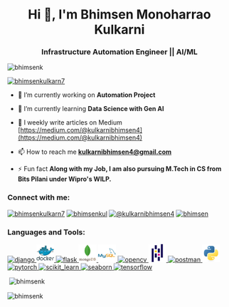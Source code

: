 <h1 align="center">Hi 👋, I'm Bhimsen Monoharrao Kulkarni</h1>
<h3 align="center">Infrastructure Automation Engineer || AI/ML</h3>

<p align="left"> <img src="https://komarev.com/ghpvc/?username=bhimsenk&label=Profile%20views&color=0e75b6&style=flat" alt="bhimsenk" /> </p>

<p align="left"> <a href="https://twitter.com/bhimsenkulkarn7" target="blank"><img src="https://img.shields.io/twitter/follow/bhimsenkulkarn7?logo=twitter&style=for-the-badge" alt="bhimsenkulkarn7" /></a> </p>

- 🔭 I’m currently working on **Automation Project**

- 🌱 I’m currently learning **Data Science with Gen AI**

- 📝 I weekly write articles on Medium [https://medium.com/@kulkarnibhimsen4](https://medium.com/@kulkarnibhimsen4)

- 📫 How to reach me **kulkarnibhimsen4@gmail.com**

- ⚡ Fun fact **Along with my Job, I am also pursuing M.Tech in CS from Bits Pilani under Wipro's WILP.**

<h3 align="left">Connect with me:</h3>
<p align="left">
<a href="https://twitter.com/bhimsenkulkarn7" target="blank"><img align="center" src="https://raw.githubusercontent.com/rahuldkjain/github-profile-readme-generator/master/src/images/icons/Social/twitter.svg" alt="bhimsenkulkarn7" height="30" width="40" /></a>
<a href="https://linkedin.com/in/bhimsenkul" target="blank"><img align="center" src="https://raw.githubusercontent.com/rahuldkjain/github-profile-readme-generator/master/src/images/icons/Social/linked-in-alt.svg" alt="bhimsenkul" height="30" width="40" /></a>
<a href="https://medium.com/@kulkarnibhimsen4" target="blank"><img align="center" src="https://raw.githubusercontent.com/rahuldkjain/github-profile-readme-generator/master/src/images/icons/Social/medium.svg" alt="@kulkarnibhimsen4" height="30" width="40" /></a>
<a href="https://www.leetcode.com/bhimsen" target="blank"><img align="center" src="https://raw.githubusercontent.com/rahuldkjain/github-profile-readme-generator/master/src/images/icons/Social/leet-code.svg" alt="bhimsen" height="30" width="40" /></a>
</p>

<h3 align="left">Languages and Tools:</h3>
<p align="left"> <a href="https://www.djangoproject.com/" target="_blank" rel="noreferrer"> <img src="https://cdn.worldvectorlogo.com/logos/django.svg" alt="django" width="40" height="40"/> </a> <a href="https://www.docker.com/" target="_blank" rel="noreferrer"> <img src="https://raw.githubusercontent.com/devicons/devicon/master/icons/docker/docker-original-wordmark.svg" alt="docker" width="40" height="40"/> </a> <a href="https://flask.palletsprojects.com/" target="_blank" rel="noreferrer"> <img src="https://www.vectorlogo.zone/logos/pocoo_flask/pocoo_flask-icon.svg" alt="flask" width="40" height="40"/> </a> <a href="https://www.mongodb.com/" target="_blank" rel="noreferrer"> <img src="https://raw.githubusercontent.com/devicons/devicon/master/icons/mongodb/mongodb-original-wordmark.svg" alt="mongodb" width="40" height="40"/> </a> <a href="https://www.mysql.com/" target="_blank" rel="noreferrer"> <img src="https://raw.githubusercontent.com/devicons/devicon/master/icons/mysql/mysql-original-wordmark.svg" alt="mysql" width="40" height="40"/> </a> <a href="https://opencv.org/" target="_blank" rel="noreferrer"> <img src="https://www.vectorlogo.zone/logos/opencv/opencv-icon.svg" alt="opencv" width="40" height="40"/> </a> <a href="https://pandas.pydata.org/" target="_blank" rel="noreferrer"> <img src="https://raw.githubusercontent.com/devicons/devicon/2ae2a900d2f041da66e950e4d48052658d850630/icons/pandas/pandas-original.svg" alt="pandas" width="40" height="40"/> </a> <a href="https://postman.com" target="_blank" rel="noreferrer"> <img src="https://www.vectorlogo.zone/logos/getpostman/getpostman-icon.svg" alt="postman" width="40" height="40"/> </a> <a href="https://www.python.org" target="_blank" rel="noreferrer"> <img src="https://raw.githubusercontent.com/devicons/devicon/master/icons/python/python-original.svg" alt="python" width="40" height="40"/> </a> <a href="https://pytorch.org/" target="_blank" rel="noreferrer"> <img src="https://www.vectorlogo.zone/logos/pytorch/pytorch-icon.svg" alt="pytorch" width="40" height="40"/> </a> <a href="https://scikit-learn.org/" target="_blank" rel="noreferrer"> <img src="https://upload.wikimedia.org/wikipedia/commons/0/05/Scikit_learn_logo_small.svg" alt="scikit_learn" width="40" height="40"/> </a> <a href="https://seaborn.pydata.org/" target="_blank" rel="noreferrer"> <img src="https://seaborn.pydata.org/_images/logo-mark-lightbg.svg" alt="seaborn" width="40" height="40"/> </a> <a href="https://www.tensorflow.org" target="_blank" rel="noreferrer"> <img src="https://www.vectorlogo.zone/logos/tensorflow/tensorflow-icon.svg" alt="tensorflow" width="40" height="40"/> </a> </p>

<p>&nbsp;<img align="center" src="https://github-readme-stats.vercel.app/api?username=bhimsenk&show_icons=true&locale=en" alt="bhimsenk" /></p>

<p><img align="center" src="https://github-readme-streak-stats.herokuapp.com/?user=bhimsenk&" alt="bhimsenk" /></p>
